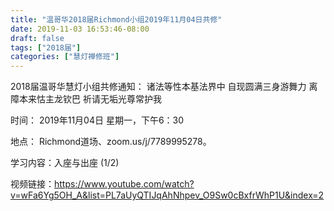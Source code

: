 ```yaml
---
title: "温哥华2018届Richmond小组2019年11月04日共修"
date: 2019-11-03 16:53:46-08:00
draft: false
tags: ["2018届"]
categories: ["慧灯禅修班"]
---
```

2018届温哥华慧灯小组共修通知：
诸法等性本基法界中
自现圆满三身游舞力
离障本来怙主龙钦巴
祈请无垢光尊常护我

时间：
2019年11月04日 星期一，下午6：30

地点：
Richmond道场、zoom.us/j/7789995278。

学习内容：入座与出座 (1/2)

视频链接：https://www.youtube.com/watch?v=wFa6Yg5OH_A&list=PL7aUyQTIJqAhNhpev_O9Sw0cBxfrWhP1U&index=2
